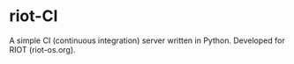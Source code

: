 # riot-CI
A simple CI (continuous integration) server written in Python.
Developed for RIOT (riot-os.org).
